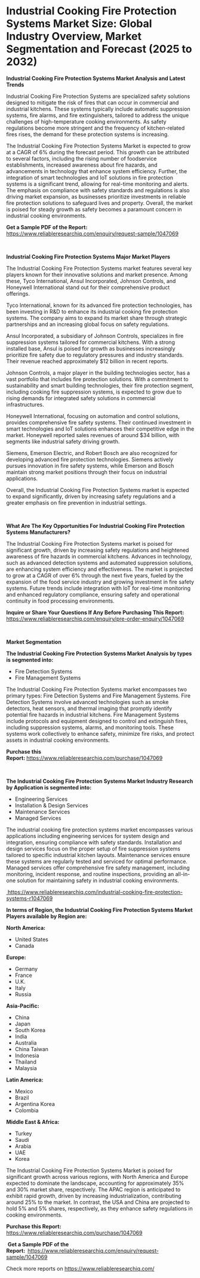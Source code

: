 <p><h1>Industrial Cooking Fire Protection Systems Market Size: Global Industry Overview, Market Segmentation and Forecast (2025 to 2032)</h1></p><p><strong>Industrial Cooking Fire Protection Systems Market Analysis and Latest Trends</strong></p>
<p><p>Industrial Cooking Fire Protection Systems are specialized safety solutions designed to mitigate the risk of fires that can occur in commercial and industrial kitchens. These systems typically include automatic suppression systems, fire alarms, and fire extinguishers, tailored to address the unique challenges of high-temperature cooking environments. As safety regulations become more stringent and the frequency of kitchen-related fires rises, the demand for these protection systems is increasing.</p><p>The Industrial Cooking Fire Protection Systems Market is expected to grow at a CAGR of 6% during the forecast period. This growth can be attributed to several factors, including the rising number of foodservice establishments, increased awareness about fire hazards, and advancements in technology that enhance system efficiency. Further, the integration of smart technologies and IoT solutions in fire protection systems is a significant trend, allowing for real-time monitoring and alerts. The emphasis on compliance with safety standards and regulations is also driving market expansion, as businesses prioritize investments in reliable fire protection solutions to safeguard lives and property. Overall, the market is poised for steady growth as safety becomes a paramount concern in industrial cooking environments.</p></p>
<p><strong>Get a Sample PDF of the Report:&nbsp;</strong> <a href="https://www.reliableresearchiq.com/enquiry/request-sample/1047069?utm_campaign=3455&utm_medium=2&utm_source=Github&utm_content=ia&utm_term=22032025&utm_id=industrial-cooking-fire-protection-systems">https://www.reliableresearchiq.com/enquiry/request-sample/1047069</a></p>
<p>&nbsp;</p>
<p><strong>Industrial Cooking Fire Protection Systems Major Market Players</strong></p>
<p><p>The Industrial Cooking Fire Protection Systems market features several key players known for their innovative solutions and market presence. Among these, Tyco International, Ansul Incorporated, Johnson Controls, and Honeywell International stand out for their comprehensive product offerings.</p><p>Tyco International, known for its advanced fire protection technologies, has been investing in R&D to enhance its industrial cooking fire protection systems. The company aims to expand its market share through strategic partnerships and an increasing global focus on safety regulations.</p><p>Ansul Incorporated, a subsidiary of Johnson Controls, specializes in fire suppression systems tailored for commercial kitchens. With a strong installed base, Ansul is poised for growth as businesses increasingly prioritize fire safety due to regulatory pressures and industry standards. Their revenue reached approximately $12 billion in recent reports.</p><p>Johnson Controls, a major player in the building technologies sector, has a vast portfolio that includes fire protection solutions. With a commitment to sustainability and smart building technologies, their fire protection segment, including cooking fire suppression systems, is expected to grow due to rising demands for integrated safety solutions in commercial infrastructures.</p><p>Honeywell International, focusing on automation and control solutions, provides comprehensive fire safety systems. Their continued investment in smart technologies and IoT solutions enhances their competitive edge in the market. Honeywell reported sales revenues of around $34 billion, with segments like industrial safety driving growth.</p><p>Siemens, Emerson Electric, and Robert Bosch are also recognized for developing advanced fire protection technologies. Siemens actively pursues innovation in fire safety systems, while Emerson and Bosch maintain strong market positions through their focus on industrial applications. </p><p>Overall, the Industrial Cooking Fire Protection Systems market is expected to expand significantly, driven by increasing safety regulations and a greater emphasis on fire prevention in industrial settings.</p></p>
<p>&nbsp;</p>
<p><strong>What Are The Key Opportunities For Industrial Cooking Fire Protection Systems Manufacturers?</strong></p>
<p><p>The Industrial Cooking Fire Protection Systems market is poised for significant growth, driven by increasing safety regulations and heightened awareness of fire hazards in commercial kitchens. Advances in technology, such as advanced detection systems and automated suppression solutions, are enhancing system efficiency and effectiveness. The market is projected to grow at a CAGR of over 6% through the next five years, fueled by the expansion of the food service industry and growing investment in fire safety systems. Future trends include integration with IoT for real-time monitoring and enhanced regulatory compliance, ensuring safety and operational continuity in food processing environments.</p></p>
<p><strong>Inquire or Share Your Questions If Any Before Purchasing This Report:</strong> <a href="https://www.reliableresearchiq.com/enquiry/pre-order-enquiry/1047069?utm_campaign=3455&utm_medium=2&utm_source=Github&utm_content=ia&utm_term=22032025&utm_id=industrial-cooking-fire-protection-systems">https://www.reliableresearchiq.com/enquiry/pre-order-enquiry/1047069</a></p>
<p>&nbsp;</p>
<p><strong>Market Segmentation</strong></p>
<p><strong>The Industrial Cooking Fire Protection Systems Market Analysis by types is segmented into:</strong></p>
<p><ul><li>Fire Detection Systems</li><li>Fire Management Systems</li></ul></p>
<p><p>The Industrial Cooking Fire Protection Systems market encompasses two primary types: Fire Detection Systems and Fire Management Systems. Fire Detection Systems involve advanced technologies such as smoke detectors, heat sensors, and thermal imaging that promptly identify potential fire hazards in industrial kitchens. Fire Management Systems include protocols and equipment designed to control and extinguish fires, including suppression systems, alarms, and monitoring tools. These systems work collectively to enhance safety, minimize fire risks, and protect assets in industrial cooking environments.</p></p>
<p><strong>Purchase this Report:&nbsp;</strong><a href="https://www.reliableresearchiq.com/purchase/1047069?utm_campaign=3455&utm_medium=2&utm_source=Github&utm_content=ia&utm_term=22032025&utm_id=industrial-cooking-fire-protection-systems">https://www.reliableresearchiq.com/purchase/1047069</a></p>
<p>&nbsp;</p>
<p><strong>The Industrial Cooking Fire Protection Systems Market Industry Research by Application is segmented into:</strong></p>
<p><ul><li>Engineering Services</li><li>Installation & Design Services</li><li>Maintenance Services</li><li>Managed Services</li></ul></p>
<p><p>The industrial cooking fire protection systems market encompasses various applications including engineering services for system design and integration, ensuring compliance with safety standards. Installation and design services focus on the proper setup of fire suppression systems tailored to specific industrial kitchen layouts. Maintenance services ensure these systems are regularly tested and serviced for optimal performance. Managed services offer comprehensive fire safety management, including monitoring, incident response, and routine inspections, providing an all-in-one solution for maintaining safety in industrial cooking environments.</p></p>
<p><a href="https://www.reliableresearchiq.com/industrial-cooking-fire-protection-systems-r1047069?utm_campaign=3455&utm_medium=2&utm_source=Github&utm_content=ia&utm_term=22032025&utm_id=industrial-cooking-fire-protection-systems">&nbsp;https://www.reliableresearchiq.com/industrial-cooking-fire-protection-systems-r1047069</a></p>
<p><strong>In terms of Region, the Industrial Cooking Fire Protection Systems Market Players available by Region are:</strong></p>
<p>
    <p> <strong> North America: </strong>
        <ul>
            <li>United States</li>
            <li>Canada</li>
        </ul>
        </p> 
    <p> <strong> Europe: </strong>
        <ul>
            <li>Germany</li>
            <li>France</li>
            <li>U.K.</li>
            <li>Italy</li>
            <li>Russia</li>
        </ul>
        </p> 
    <p> <strong> Asia-Pacific: </strong>
        <ul>
            <li>China</li>
            <li>Japan</li>
            <li>South Korea</li>
            <li>India</li>
            <li>Australia</li>
            <li>China Taiwan</li>
            <li>Indonesia</li>
            <li>Thailand</li>
            <li>Malaysia</li>
        </ul>
        </p> 
    <p> <strong> Latin America: </strong>
        <ul>
            <li>Mexico</li>
            <li>Brazil</li>
            <li>Argentina Korea</li>
            <li>Colombia</li>
        </ul>
        </p> 
    <p> <strong> Middle East & Africa: </strong>
        <ul>
            <li>Turkey</li>
            <li>Saudi</li>
            <li>Arabia</li>
            <li>UAE</li>
            <li>Korea</li>
        </ul>
    </p>
    </p>
<p><p>The Industrial Cooking Fire Protection Systems Market is poised for significant growth across various regions, with North America and Europe expected to dominate the landscape, accounting for approximately 35% and 30% market share, respectively. The APAC region is anticipated to exhibit rapid growth, driven by increasing industrialization, contributing around 25% to the market. In contrast, the USA and China are projected to hold 5% and 5% shares, respectively, as they enhance safety regulations in cooking environments.</p></p>
<p><strong>Purchase this Report: </strong><a href="https://www.reliableresearchiq.com/purchase/1047069?utm_campaign=3455&utm_medium=2&utm_source=Github&utm_content=ia&utm_term=22032025&utm_id=industrial-cooking-fire-protection-systems">https://www.reliableresearchiq.com/purchase/1047069</a></p>
<p>&nbsp;<strong>Get a Sample PDF of the Report:&nbsp;&nbsp;</strong><a href="https://www.reliableresearchiq.com/enquiry/request-sample/1047069?utm_campaign=3455&utm_medium=2&utm_source=Github&utm_content=ia&utm_term=22032025&utm_id=industrial-cooking-fire-protection-systems">https://www.reliableresearchiq.com/enquiry/request-sample/1047069</a></p>
<p><strong></strong></p>
<p>Check more reports on <a href="https://www.reliableresearchiq.com/?utm_campaign=3455&utm_medium=2&utm_source=Github&utm_content=ia&utm_term=22032025&utm_id=industrial-cooking-fire-protection-systems">https://www.reliableresearchiq.com/</a></p>